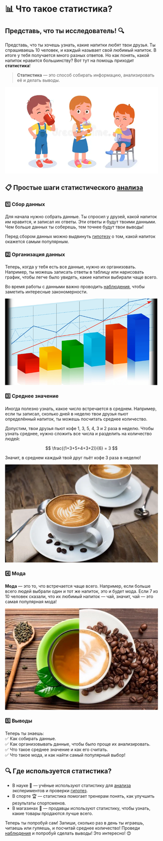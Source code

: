 # 📊 Что такое статистика?  

## Представь, что ты исследователь! 🔍  
Представь, что ты хочешь узнать, какие напитки любят твои друзья. Ты спрашиваешь 10 человек, и каждый называет свой любимый напиток. В итоге у тебя получается много разных ответов. Но как понять, какой напиток нравится большинству? Вот тут на помощь приходит **статистика**!  

> **Статистика** — это способ собирать информацию, анализировать её и делать выводы.  

![Дети с напитками](images/kids-drinks.png)  

## 📋 Простые шаги статистического [анализа](../data-collection-and-analysis/analysis.md)  

### 1️⃣ Сбор данных  
Для начала нужно собрать данные. Ты спросил у друзей, какой напиток им нравится, и записал их ответы. Эти ответы и будут твоими данными. Чем больше данных ты соберешь, тем точнее будут твои выводы!  

Перед сбором данных можно выдвинуть [гипотезу](../scientific-method/hypotesis.md) о том, какой напиток окажется самым популярным.  

### 2️⃣ Организация данных  
Теперь, когда у тебя есть все данные, нужно их организовать. Например, ты можешь записать ответы в таблицу или нарисовать график, чтобы легче было увидеть, какие напитки выбирали чаще всего.  

Во время работы с данными важно проводить [наблюдения](../scientific-method/watching.md), чтобы заметить интересные закономерности.  

![Таблица с напитками](images/chart.png)  

### 3️⃣ Среднее значение  
Иногда полезно узнать, какое число встречается в среднем. Например, если ты записал, сколько дней в неделю твои друзья пьют определённый напиток, ты можешь посчитать среднее количество.  

Допустим, твои друзья пьют кофе 1, 3, 5, 4, 3 и 2 раза в неделю. Чтобы узнать среднее, нужно сложить все числа и разделить на количество людей:  

$$
\frac{(1+3+5+4+3+2)}{6} = 3
$$

Значит, в среднем каждый твой друг пьёт кофе 3 раза в неделю!  

![Чашка кофе](images/coffee.png)  

### 4️⃣ Мода  
**Мода** — это то, что встречается чаще всего. Например, если больше всего людей выбрали один и тот же напиток, это и будет мода. Если 7 из 10 человек сказали, что их любимый напиток — чай, значит, чай — это самая популярная мода!  

![Чай и кофе](images/tea-coffee.png)  

### 5️⃣ Выводы  
Теперь ты знаешь:  
✅ Как собирать данные.  
✅ Как организовывать данные, чтобы было проще их анализировать.  
✅ Что такое среднее значение и как его считать.  
✅ Что такое мода, и как найти самый популярный выбор!   

## 🔍 Где используется статистика?  
- В науке 🧪 — учёные используют статистику для [анализа](../data-collection-and-analysis/analysis.md) экспериментов и проверки [гипотез](../scientific-method/hypotesis.md).  
- В спорте 🏆 — статистика помогает тренерам понять, как улучшить результаты спортсменов.  
- В магазинах 🛒 — продавцы используют статистику, чтобы узнать, какие товары продаются лучше всего.  

Теперь ты попробуй сам! Запиши, сколько раз в день ты играешь, читаешь или гуляешь, и посчитай среднее количество! Проведи [наблюдения](../scientific-method/watching.md) и попробуй сделать выводы! Это интересно! 😊
